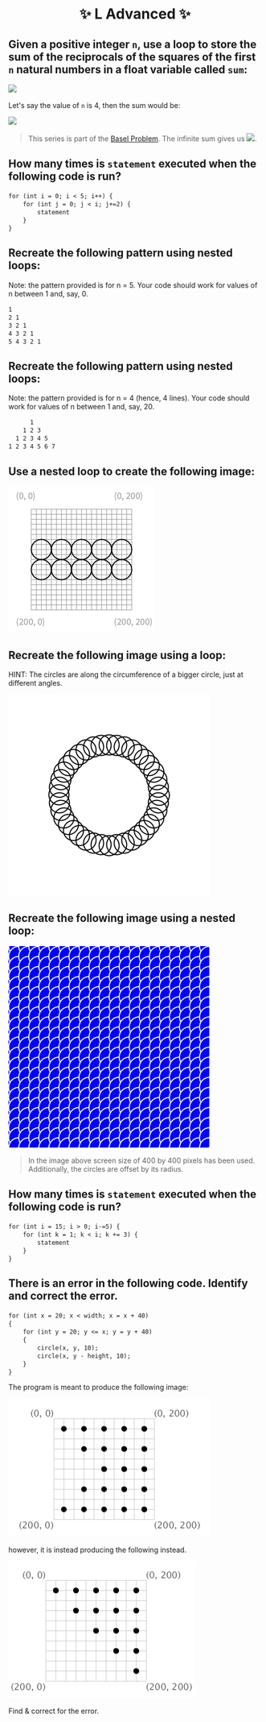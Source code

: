 <h1 align="center"> ✨ L Advanced ✨ </h1>

## Given a positive integer `n`, use a loop to store the sum of the reciprocals of the squares of the first `n` natural numbers in a float variable called `sum`:

<img src="https://render.githubusercontent.com/render/math?math=\frac{1}{1^2} %2b \frac{1}{2^2} %2b \frac{1}{3^2} %2b ... %2b \frac{1}{n^2}">

Let's say the value of `n` is 4, then the sum would be: 

<img src="https://render.githubusercontent.com/render/math?math=\frac{1}{1^2} %2b \frac{1}{2^2} %2b \frac{1}{3^2} %2b \frac{1}{4^2}">

> This series is part of the [Basel Problem](https://en.wikipedia.org/wiki/Basel_problem). The infinite sum gives us <img src="https://render.githubusercontent.com/render/math?math=\frac{\pi ^ 2}{6}">.

## How many times is `statement` executed when the following code is run?

```processing
for (int i = 0; i < 5; i++) {
    for (int j = 0; j < i; j+=2) {
        statement
    }
}
```

## Recreate the following pattern using nested loops:

Note: the pattern provided is for n = 5. Your code should work for values of n between 1 and, say, 0.

```
1
2 1
3 2 1
4 3 2 1
5 4 3 2 1
```

## Recreate the following pattern using nested loops:

Note: the pattern provided is for n = 4 (hence, 4 lines). Your code should work for values of n between 1 and, say, 20.

```
      1
    1 2 3
  1 2 3 4 5 
1 2 3 4 5 6 7
```

## Use a nested loop to create the following image:

<img src="./assets/L Advanced/rowsOfCircles.png" alt="rowsOfCircles.png" />

## Recreate the following image using a loop:

HINT: The circles are along the circumference of a bigger circle, just at different angles.

<img src="./assets/L Advanced/rings.png" alt="rings.png" />

## Recreate the following image using a nested loop:

<img src="./assets/L Advanced/overlappingCircles.png" alt="overlappingCircles.png" />

> In the image above screen size of 400 by 400 pixels has been used. Additionally, the circles are offset by its radius.

## How many times is `statement` executed when the following code is run?

```processing
for (int i = 15; i > 0; i-=5) {
    for (int k = 1; k < i; k += 3) {
        statement
    }
}
```

## There is an error in the following code. Identify and correct the error.

```processing
for (int x = 20; x < width; x = x + 40)
{
	for (int y = 20; y <= x; y = y + 40)
	{
		circle(x, y, 10);
		circle(x, y - height, 10);
	}
}
```

The program is meant to produce the following image:

<img src="./assets/L Advanced/correctCircles.png" alt="correctCircles.png" />

however, it is instead producing the following instead.

<img src="./assets/L Advanced/incorrectCircles.png" alt="incorrectCircles.png" />

Find & correct for the error.
